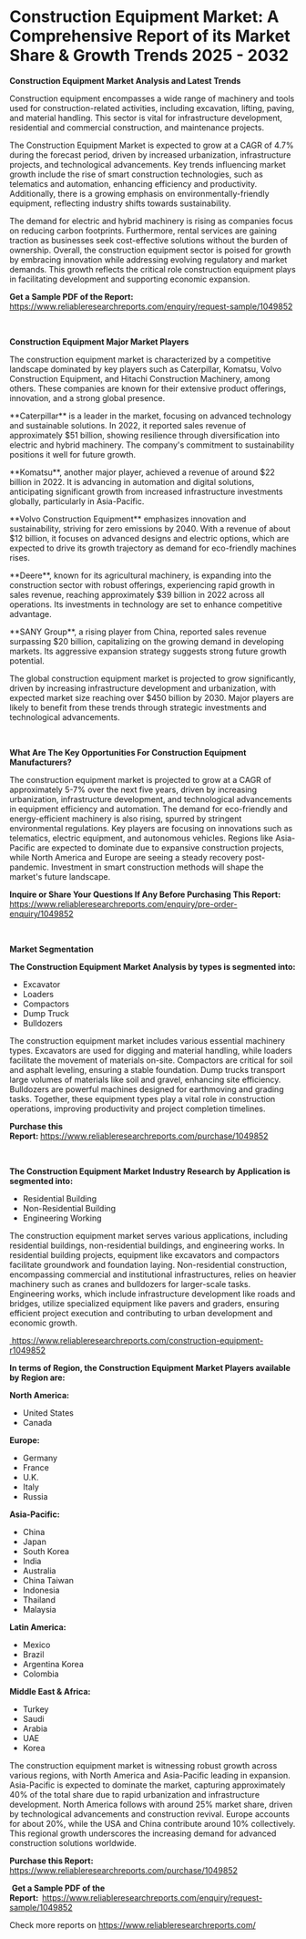 <p><h1>Construction Equipment Market: A Comprehensive Report of its Market Share & Growth Trends 2025 - 2032</h1></p><p><strong>Construction Equipment Market Analysis and Latest Trends</strong></p>
<p><p>Construction equipment encompasses a wide range of machinery and tools used for construction-related activities, including excavation, lifting, paving, and material handling. This sector is vital for infrastructure development, residential and commercial construction, and maintenance projects.</p><p>The Construction Equipment Market is expected to grow at a CAGR of 4.7% during the forecast period, driven by increased urbanization, infrastructure projects, and technological advancements. Key trends influencing market growth include the rise of smart construction technologies, such as telematics and automation, enhancing efficiency and productivity. Additionally, there is a growing emphasis on environmentally-friendly equipment, reflecting industry shifts towards sustainability.</p><p>The demand for electric and hybrid machinery is rising as companies focus on reducing carbon footprints. Furthermore, rental services are gaining traction as businesses seek cost-effective solutions without the burden of ownership. Overall, the construction equipment sector is poised for growth by embracing innovation while addressing evolving regulatory and market demands. This growth reflects the critical role construction equipment plays in facilitating development and supporting economic expansion.</p></p>
<p><strong>Get a Sample PDF of the Report:&nbsp;</strong> <a href="https://www.reliableresearchreports.com/enquiry/request-sample/1049852?utm_campaign=2328&utm_medium=2&utm_source=Github&utm_content=ia&utm_term=16022025&utm_id=construction-equipment">https://www.reliableresearchreports.com/enquiry/request-sample/1049852</a></p>
<p>&nbsp;</p>
<p><strong>Construction Equipment Major Market Players</strong></p>
<p><p>The construction equipment market is characterized by a competitive landscape dominated by key players such as Caterpillar, Komatsu, Volvo Construction Equipment, and Hitachi Construction Machinery, among others. These companies are known for their extensive product offerings, innovation, and a strong global presence.</p><p>**Caterpillar** is a leader in the market, focusing on advanced technology and sustainable solutions. In 2022, it reported sales revenue of approximately $51 billion, showing resilience through diversification into electric and hybrid machinery. The company's commitment to sustainability positions it well for future growth.</p><p>**Komatsu**, another major player, achieved a revenue of around $22 billion in 2022. It is advancing in automation and digital solutions, anticipating significant growth from increased infrastructure investments globally, particularly in Asia-Pacific.</p><p>**Volvo Construction Equipment** emphasizes innovation and sustainability, striving for zero emissions by 2040. With a revenue of about $12 billion, it focuses on advanced designs and electric options, which are expected to drive its growth trajectory as demand for eco-friendly machines rises.</p><p>**Deere**, known for its agricultural machinery, is expanding into the construction sector with robust offerings, experiencing rapid growth in sales revenue, reaching approximately $39 billion in 2022 across all operations. Its investments in technology are set to enhance competitive advantage.</p><p>**SANY Group**, a rising player from China, reported sales revenue surpassing $20 billion, capitalizing on the growing demand in developing markets. Its aggressive expansion strategy suggests strong future growth potential.</p><p>The global construction equipment market is projected to grow significantly, driven by increasing infrastructure development and urbanization, with expected market size reaching over $450 billion by 2030. Major players are likely to benefit from these trends through strategic investments and technological advancements.</p></p>
<p>&nbsp;</p>
<p><strong>What Are The Key Opportunities For Construction Equipment Manufacturers?</strong></p>
<p><p>The construction equipment market is projected to grow at a CAGR of approximately 5-7% over the next five years, driven by increasing urbanization, infrastructure development, and technological advancements in equipment efficiency and automation. The demand for eco-friendly and energy-efficient machinery is also rising, spurred by stringent environmental regulations. Key players are focusing on innovations such as telematics, electric equipment, and autonomous vehicles. Regions like Asia-Pacific are expected to dominate due to expansive construction projects, while North America and Europe are seeing a steady recovery post-pandemic. Investment in smart construction methods will shape the market's future landscape.</p></p>
<p><strong>Inquire or Share Your Questions If Any Before Purchasing This Report:</strong> <a href="https://www.reliableresearchreports.com/enquiry/pre-order-enquiry/1049852?utm_campaign=2328&utm_medium=2&utm_source=Github&utm_content=ia&utm_term=16022025&utm_id=construction-equipment">https://www.reliableresearchreports.com/enquiry/pre-order-enquiry/1049852</a></p>
<p>&nbsp;</p>
<p><strong>Market Segmentation</strong></p>
<p><strong>The Construction Equipment Market Analysis by types is segmented into:</strong></p>
<p><ul><li>Excavator</li><li>Loaders</li><li>Compactors</li><li>Dump Truck</li><li>Bulldozers</li></ul></p>
<p><p>The construction equipment market includes various essential machinery types. Excavators are used for digging and material handling, while loaders facilitate the movement of materials on-site. Compactors are critical for soil and asphalt leveling, ensuring a stable foundation. Dump trucks transport large volumes of materials like soil and gravel, enhancing site efficiency. Bulldozers are powerful machines designed for earthmoving and grading tasks. Together, these equipment types play a vital role in construction operations, improving productivity and project completion timelines.</p></p>
<p><strong>Purchase this Report:&nbsp;</strong><a href="https://www.reliableresearchreports.com/purchase/1049852?utm_campaign=2328&utm_medium=2&utm_source=Github&utm_content=ia&utm_term=16022025&utm_id=construction-equipment">https://www.reliableresearchreports.com/purchase/1049852</a></p>
<p>&nbsp;</p>
<p><strong>The Construction Equipment Market Industry Research by Application is segmented into:</strong></p>
<p><ul><li>Residential Building</li><li>Non-Residential Building</li><li>Engineering Working</li></ul></p>
<p><p>The construction equipment market serves various applications, including residential buildings, non-residential buildings, and engineering works. In residential building projects, equipment like excavators and compactors facilitate groundwork and foundation laying. Non-residential construction, encompassing commercial and institutional infrastructures, relies on heavier machinery such as cranes and bulldozers for larger-scale tasks. Engineering works, which include infrastructure development like roads and bridges, utilize specialized equipment like pavers and graders, ensuring efficient project execution and contributing to urban development and economic growth.</p></p>
<p><a href="https://www.reliableresearchreports.com/construction-equipment-r1049852?utm_campaign=2328&utm_medium=2&utm_source=Github&utm_content=ia&utm_term=16022025&utm_id=construction-equipment">&nbsp;https://www.reliableresearchreports.com/construction-equipment-r1049852</a></p>
<p><strong>In terms of Region, the Construction Equipment Market Players available by Region are:</strong></p>
<p>
    <p> <strong> North America: </strong>
        <ul>
            <li>United States</li>
            <li>Canada</li>
        </ul>
        </p> 
    <p> <strong> Europe: </strong>
        <ul>
            <li>Germany</li>
            <li>France</li>
            <li>U.K.</li>
            <li>Italy</li>
            <li>Russia</li>
        </ul>
        </p> 
    <p> <strong> Asia-Pacific: </strong>
        <ul>
            <li>China</li>
            <li>Japan</li>
            <li>South Korea</li>
            <li>India</li>
            <li>Australia</li>
            <li>China Taiwan</li>
            <li>Indonesia</li>
            <li>Thailand</li>
            <li>Malaysia</li>
        </ul>
        </p> 
    <p> <strong> Latin America: </strong>
        <ul>
            <li>Mexico</li>
            <li>Brazil</li>
            <li>Argentina Korea</li>
            <li>Colombia</li>
        </ul>
        </p> 
    <p> <strong> Middle East & Africa: </strong>
        <ul>
            <li>Turkey</li>
            <li>Saudi</li>
            <li>Arabia</li>
            <li>UAE</li>
            <li>Korea</li>
        </ul>
    </p>
    </p>
<p><p>The construction equipment market is witnessing robust growth across various regions, with North America and Asia-Pacific leading in expansion. Asia-Pacific is expected to dominate the market, capturing approximately 40% of the total share due to rapid urbanization and infrastructure development. North America follows with around 25% market share, driven by technological advancements and construction revival. Europe accounts for about 20%, while the USA and China contribute around 10% collectively. This regional growth underscores the increasing demand for advanced construction solutions worldwide.</p></p>
<p><strong>Purchase this Report: </strong><a href="https://www.reliableresearchreports.com/purchase/1049852?utm_campaign=2328&utm_medium=2&utm_source=Github&utm_content=ia&utm_term=16022025&utm_id=construction-equipment">https://www.reliableresearchreports.com/purchase/1049852</a></p>
<p>&nbsp;<strong>Get a Sample PDF of the Report:&nbsp;&nbsp;</strong><a href="https://www.reliableresearchreports.com/enquiry/request-sample/1049852?utm_campaign=2328&utm_medium=2&utm_source=Github&utm_content=ia&utm_term=16022025&utm_id=construction-equipment">https://www.reliableresearchreports.com/enquiry/request-sample/1049852</a></p>
<p><strong></strong></p>
<p>Check more reports on <a href="https://www.reliableresearchreports.com/?utm_campaign=2328&utm_medium=2&utm_source=Github&utm_content=ia&utm_term=16022025&utm_id=construction-equipment">https://www.reliableresearchreports.com/</a></p>